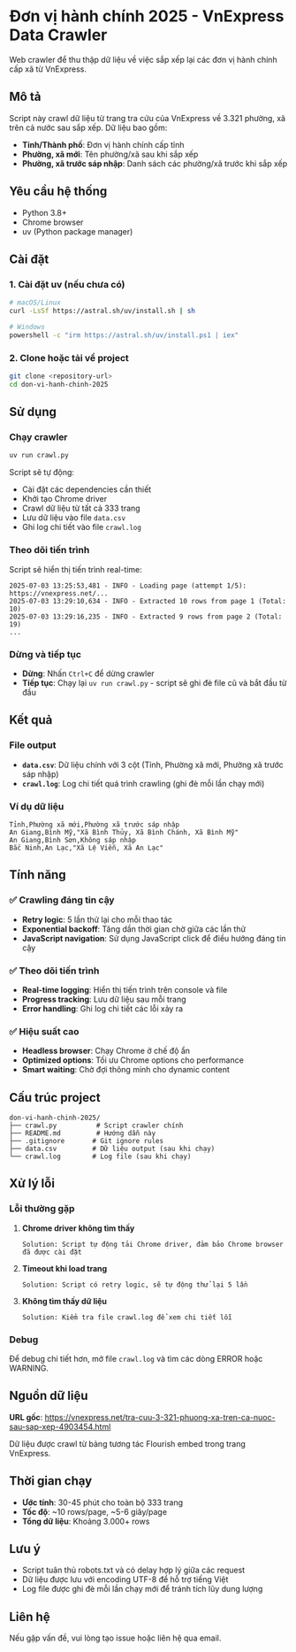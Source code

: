 # Đơn vị hành chính 2025 - VnExpress Data Crawler

Web crawler để thu thập dữ liệu về việc sắp xếp lại các đơn vị hành chính cấp xã từ VnExpress.

## Mô tả

Script này crawl dữ liệu từ trang tra cứu của VnExpress về 3.321 phường, xã trên cả nước sau sắp xếp. Dữ liệu bao gồm:

- **Tỉnh/Thành phố**: Đơn vị hành chính cấp tỉnh
- **Phường, xã mới**: Tên phường/xã sau khi sắp xếp  
- **Phường, xã trước sáp nhập**: Danh sách các phường/xã trước khi sắp xếp

## Yêu cầu hệ thống

- Python 3.8+
- Chrome browser
- uv (Python package manager)

## Cài đặt

### 1. Cài đặt uv (nếu chưa có)

```bash
# macOS/Linux
curl -LsSf https://astral.sh/uv/install.sh | sh

# Windows
powershell -c "irm https://astral.sh/uv/install.ps1 | iex"
```

### 2. Clone hoặc tải về project

```bash
git clone <repository-url>
cd don-vi-hanh-chinh-2025
```

## Sử dụng

### Chạy crawler

```bash
uv run crawl.py
```

Script sẽ tự động:
- Cài đặt các dependencies cần thiết
- Khởi tạo Chrome driver
- Crawl dữ liệu từ tất cả 333 trang
- Lưu dữ liệu vào file `data.csv`
- Ghi log chi tiết vào file `crawl.log`

### Theo dõi tiến trình

Script sẽ hiển thị tiến trình real-time:

```
2025-07-03 13:25:53,481 - INFO - Loading page (attempt 1/5): https://vnexpress.net/...
2025-07-03 13:29:10,634 - INFO - Extracted 10 rows from page 1 (Total: 10)
2025-07-03 13:29:16,235 - INFO - Extracted 9 rows from page 2 (Total: 19)
...
```

### Dừng và tiếp tục

- **Dừng**: Nhấn `Ctrl+C` để dừng crawler
- **Tiếp tục**: Chạy lại `uv run crawl.py` - script sẽ ghi đè file cũ và bắt đầu từ đầu

## Kết quả

### File output

- **`data.csv`**: Dữ liệu chính với 3 cột (Tỉnh, Phường xã mới, Phường xã trước sáp nhập)
- **`crawl.log`**: Log chi tiết quá trình crawling (ghi đè mỗi lần chạy mới)

### Ví dụ dữ liệu

```csv
Tỉnh,Phường xã mới,Phường xã trước sáp nhập
An Giang,Bình Mỹ,"Xã Bình Thủy, Xã Bình Chánh, Xã Bình Mỹ"
An Giang,Bình Sơn,Không sáp nhập
Bắc Ninh,An Lạc,"Xã Lệ Viễn, Xã An Lạc"
```

## Tính năng

### ✅ Crawling đáng tin cậy
- **Retry logic**: 5 lần thử lại cho mỗi thao tác
- **Exponential backoff**: Tăng dần thời gian chờ giữa các lần thử
- **JavaScript navigation**: Sử dụng JavaScript click để điều hướng đáng tin cậy

### ✅ Theo dõi tiến trình
- **Real-time logging**: Hiển thị tiến trình trên console và file
- **Progress tracking**: Lưu dữ liệu sau mỗi trang
- **Error handling**: Ghi log chi tiết các lỗi xảy ra

### ✅ Hiệu suất cao
- **Headless browser**: Chạy Chrome ở chế độ ẩn
- **Optimized options**: Tối ưu Chrome options cho performance
- **Smart waiting**: Chờ đợi thông minh cho dynamic content

## Cấu trúc project

```
don-vi-hanh-chinh-2025/
├── crawl.py          # Script crawler chính
├── README.md         # Hướng dẫn này
├── .gitignore       # Git ignore rules
├── data.csv         # Dữ liệu output (sau khi chạy)
└── crawl.log        # Log file (sau khi chạy)
```

## Xử lý lỗi

### Lỗi thường gặp

1. **Chrome driver không tìm thấy**
   ```
   Solution: Script tự động tải Chrome driver, đảm bảo Chrome browser đã được cài đặt
   ```

2. **Timeout khi load trang**
   ```
   Solution: Script có retry logic, sẽ tự động thử lại 5 lần
   ```

3. **Không tìm thấy dữ liệu**
   ```
   Solution: Kiểm tra file crawl.log để xem chi tiết lỗi
   ```

### Debug

Để debug chi tiết hơn, mở file `crawl.log` và tìm các dòng ERROR hoặc WARNING.

## Nguồn dữ liệu

**URL gốc**: https://vnexpress.net/tra-cuu-3-321-phuong-xa-tren-ca-nuoc-sau-sap-xep-4903454.html

Dữ liệu được crawl từ bảng tương tác Flourish embed trong trang VnExpress.

## Thời gian chạy

- **Ước tính**: 30-45 phút cho toàn bộ 333 trang
- **Tốc độ**: ~10 rows/page, ~5-6 giây/page
- **Tổng dữ liệu**: Khoảng 3.000+ rows

## Lưu ý

- Script tuân thủ robots.txt và có delay hợp lý giữa các request
- Dữ liệu được lưu với encoding UTF-8 để hỗ trợ tiếng Việt
- Log file được ghi đè mỗi lần chạy mới để tránh tích lũy dung lượng

## Liên hệ

Nếu gặp vấn đề, vui lòng tạo issue hoặc liên hệ qua email.